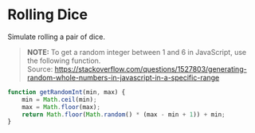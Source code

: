 # Rolling Dice

Simulate rolling a pair of dice. 

> **NOTE:** To get a random integer between 1 and 6 in JavaScript, use the following function.  
> Source: https://stackoverflow.com/questions/1527803/generating-random-whole-numbers-in-javascript-in-a-specific-range
```js
function getRandomInt(min, max) {
    min = Math.ceil(min);
    max = Math.floor(max);
    return Math.floor(Math.random() * (max - min + 1)) + min;
}
```
